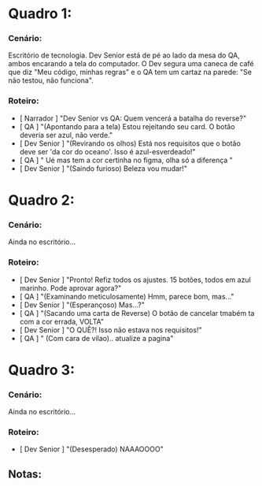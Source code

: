 # Quadro 1:  

### Cenário:
Escritório de tecnologia. Dev Senior está de pé ao lado da mesa do QA, ambos encarando a tela do computador. O Dev segura uma caneca de café que diz "Meu código, minhas regras" e o QA tem um cartaz na parede: "Se não testou, não funciona".

### Roteiro:
- [ Narrador ] "Dev Senior vs QA: Quem vencerá a batalha do reverse?"
- [ QA ] "(Apontando para a tela) Estou rejeitando seu card. O botão deveria ser azul, não verde."
- [ Dev Senior ] "(Revirando os olhos) Está nos requisitos que o botão deve ser 'da cor do oceano'. Isso é azul-esverdeado!"
- [ QA ] " Ué mas tem a cor certinha no figma, olha só a diferença "
- [ Dev Senior ] "(Saindo furioso) Beleza vou mudar!"

# Quadro 2:

### Cenário:
Ainda no escritório...

### Roteiro:
- [ Dev Senior ] "Pronto! Refiz todos os ajustes. 15 botões, todos em azul marinho. Pode aprovar agora?"
- [ QA ] "(Examinando meticulosamente) Hmm, parece bom, mas..."
- [ Dev Senior ] "(Esperançoso) Mas...?"
- [ QA ] "(Sacando uma carta de Reverse) O botão de cancelar tmabém ta com a cor errada, VOLTA"
- [ Dev Senior ] "O QUÊ?! Isso não estava nos requisitos!"
- [ QA ] " (Com cara de vilao).. atualize a pagina"

# Quadro 3:

### Cenário:
Ainda no escritório...

### Roteiro:
- [ Dev Senior ] "(Desesperado) NAAAOOOO"

**Notas:**  
- 